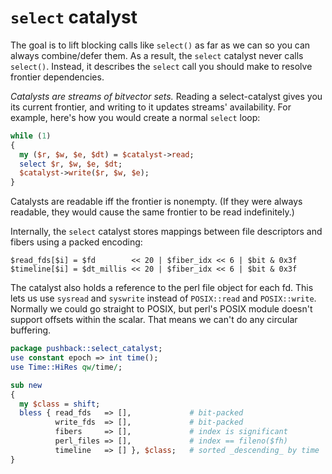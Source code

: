 # `select` catalyst
The goal is to lift blocking calls like `select()` as far as we can so you can
always combine/defer them. As a result, the `select` catalyst never calls
`select()`. Instead, it describes the `select` call you should make to resolve
frontier dependencies.

_Catalysts are streams of bitvector sets._ Reading a select-catalyst gives you
its current frontier, and writing to it updates streams' availability. For
example, here's how you would create a normal `select` loop:

```pl
while (1)
{
  my ($r, $w, $e, $dt) = $catalyst->read;
  select $r, $w, $e, $dt;
  $catalyst->write($r, $w, $e);
}
```

Catalysts are readable iff the frontier is nonempty. (If they were always
readable, they would cause the same frontier to be read indefinitely.)

Internally, the `select` catalyst stores mappings between file descriptors and
fibers using a packed encoding:

```
$read_fds[$i] = $fd        << 20 | $fiber_idx << 6 | $bit & 0x3f
$timeline[$i] = $dt_millis << 20 | $fiber_idx << 6 | $bit & 0x3f
```

The catalyst also holds a reference to the perl file object for each fd. This
lets us use `sysread` and `syswrite` instead of `POSIX::read` and
`POSIX::write`. Normally we could go straight to POSIX, but perl's POSIX module
doesn't support offsets within the scalar. That means we can't do any circular
buffering.

```perl
package pushback::select_catalyst;
use constant epoch => int time();
use Time::HiRes qw/time/;

sub new
{
  my $class = shift;
  bless { read_fds   => [],             # bit-packed
          write_fds  => [],             # bit-packed
          fibers     => [],             # index is significant
          perl_files => [],             # index == fileno($fh)
          timeline   => [] }, $class;   # sorted _descending_ by time
}
```
